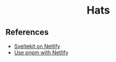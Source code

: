 <h1 align=center> Hats </h1>

## References

- [Sveltekit on Netlify](https://docs.netlify.com/integrations/frameworks/sveltekit/)
- [Use pnpm with Netlify](https://www.seancdavis.com/posts/use-pnpm-with-netlify/)
